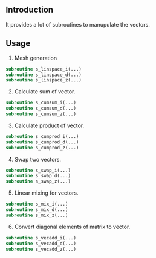 ## Introduction

It provides a lot of subroutines to manupulate the vectors.

## Usage

1. Mesh generation

```fortran
subroutine s_linspace_i(...)
subroutine s_linspace_d(...)
subroutine s_linspace_z(...)
```

2. Calculate sum of vector.

```fortran
subroutine s_cumsum_i(...)
subroutine s_cumsum_d(...)
subroutine s_cumsum_z(...)
```

3. Calculate product of vector.

```fortran
subroutine s_cumprod_i(...)
subroutine s_cumprod_d(...)
subroutine s_cumprod_z(...)
```

4. Swap two vectors.

```fortran
subroutine s_swap_i(...)
subroutine s_swap_d(...)
subroutine s_swap_z(...)
```

5. Linear mixing for vectors.

```fortran
subroutine s_mix_i(...)
subroutine s_mix_d(...)
subroutine s_mix_z(...)
```

6. Convert diagonal elements of matrix to vector.

```fortran
subroutine s_vecadd_i(...)
subroutine s_vecadd_d(...)
subroutine s_vecadd_z(...)
```
